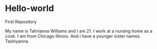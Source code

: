 # Hello-world
First Repository

My name is Tahrianna Williams and I am 21. I work at a nursing home as a cook. I am from Chicago Illinois. And i have a younger sister names Tashiyanna.
